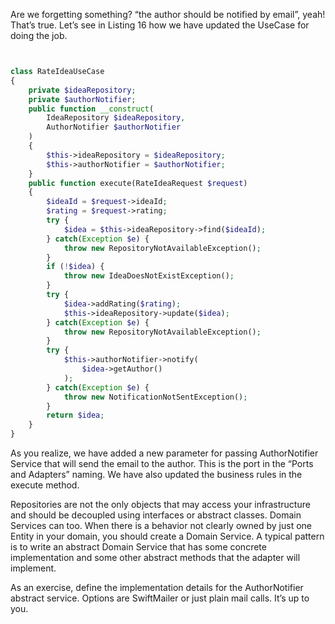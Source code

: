 Are we forgetting something? “the author should be notified by email”, yeah! That’s true. Let’s see in Listing 16 how we have updated the UseCase for doing the job.





```php


class RateIdeaUseCase
{
    private $ideaRepository;
    private $authorNotifier;
    public function __construct(
        IdeaRepository $ideaRepository,
        AuthorNotifier $authorNotifier
    )
    {
        $this->ideaRepository = $ideaRepository;
        $this->authorNotifier = $authorNotifier;
    }
    public function execute(RateIdeaRequest $request)
    {
        $ideaId = $request->ideaId;
        $rating = $request->rating;
        try {
            $idea = $this->ideaRepository->find($ideaId);
        } catch(Exception $e) {
            throw new RepositoryNotAvailableException();
        }
        if (!$idea) {
            throw new IdeaDoesNotExistException();
        }
        try {
            $idea->addRating($rating);
            $this->ideaRepository->update($idea);
        } catch(Exception $e) {
            throw new RepositoryNotAvailableException();
        }
        try {
            $this->authorNotifier->notify(
                $idea->getAuthor()
            );
        } catch(Exception $e) {
            throw new NotificationNotSentException();
        }
        return $idea;
    }
}
```

As you realize, we have added a new parameter for passing AuthorNotifier Service that will send the email to the author. This is the port in the “Ports and Adapters” naming. We have also updated the business rules in the execute method.

Repositories are not the only objects that may access your infrastructure and should be decoupled using interfaces or abstract classes. Domain Services can too. When there is a behavior not clearly owned by just one Entity in your domain, you should create a Domain Service. A typical pattern is to write an abstract Domain Service that has some concrete implementation and some other abstract methods that the adapter will implement.

As an exercise, define the implementation details for the AuthorNotifier abstract service. Options are SwiftMailer or just plain mail calls. It’s up to you.



